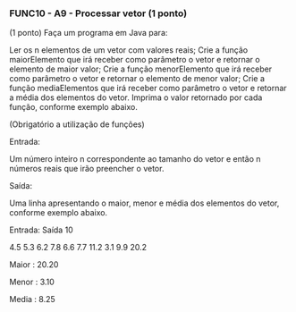 ### FUNC10 - A9 - Processar vetor (1 ponto)
(1 ponto) Faça um programa em Java para:

Ler os n elementos de um vetor com valores reais;
Crie a função maiorElemento que irá receber como parâmetro o vetor e retornar o elemento de maior valor;
Crie a função menorElemento que irá receber como parâmetro o vetor e retornar o elemento de menor valor;
Crie a função mediaElementos que irá receber como parâmetro o vetor e retornar a média dos elementos do vetor.
Imprima o valor retornado por cada função, conforme exemplo abaixo.

(Obrigatório a utilização de funções)

Entrada:

Um número inteiro n correspondente ao tamanho do vetor e então n números reais que irão preencher o vetor.

Saída:

Uma linha apresentando o maior, menor e média dos elementos do vetor, conforme exemplo abaixo.

Entrada:
Saída
10

4.5 5.3 6.2 7.8 6.6 7.7 11.2 3.1 9.9 20.2

Maior : 20.20

Menor : 3.10

Media : 8.25
